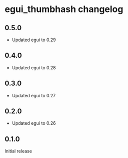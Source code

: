 # egui_thumbhash changelog

## 0.5.0

- Updated egui to 0.29

## 0.4.0

- Updated egui to 0.28

## 0.3.0

- Updated egui to 0.27

## 0.2.0

- Updated egui to 0.26

## 0.1.0

Initial release
